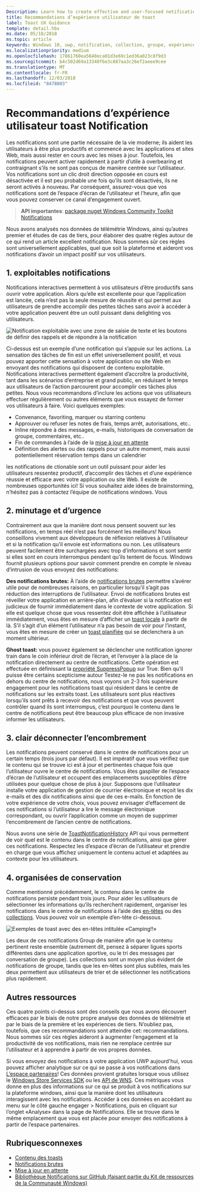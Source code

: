 ```yaml
---
Description: Learn how to create effective and user-focused notifications that make your users productive and happy.
title: Recommandations d’expérience utilisateur de toast
label: Toast UX Guidance
template: detail.hbs
ms.date: 05/18/2018
ms.topic: article
keywords: Windows 10, uwp, notification, collection, groupe, expérience utilisateur, expérience utilisateur des instructions, recommandations, action, toast, centre de notifications, noninterruptive, notifications efficaces, les notifications non intrusives, exploitables, gérer, organiser
ms.localizationpriority: medium
ms.openlocfilehash: 17861760ea5640eca01d3e69c1ed36a023c8f9d3
ms.sourcegitcommit: b4c502d69a13340f6e3c887aa3c26ef2aeee9cee
ms.translationtype: MT
ms.contentlocale: fr-FR
ms.lasthandoff: 12/03/2018
ms.locfileid: "8478803"
---
```

# <a name="toast-notification-ux-guidance"></a>Recommandations d’expérience utilisateur toast Notification
Les notifications sont une partie nécessaire de la vie moderne; ils aident les utilisateurs à être plus productifs et commencé avec les applications et sites Web, mais aussi rester en cours avec les mises à jour. Toutefois, les notifications peuvent activer rapidement à partir d’utile à overbearing et contraignant s’ils ne sont pas conçus de manière centrée sur l’utilisateur. Vos notifications sont un clic droit direction opposée en cours est désactivée et il est peu probable une fois qu’ils sont désactivés, ils ne seront activés à nouveau.  Par conséquent, assurez-vous que vos notifications sont de l’espace d’écran de l’utilisateur et l’heure, afin que vous pouvez conserver ce canal d’engagement ouvert.

> **API importantes**: [package nuget Windows Community Toolkit Notifications](https://www.nuget.org/packages/Microsoft.Toolkit.Uwp.Notifications/)

Nous avons analysés nos données de télémétrie Windows, ainsi qu’autres premier et études de cas de tiers, pour élaborer des quatre règles autour de ce qui rend un article excellent notification.  Nous sommes sûr ces règles sont universellement applicables, quel que soit la plateforme et aideront vos notifications d’avoir un impact positif sur vos utilisateurs.

## <a name="1-actionable-notifications"></a>1. exploitables notifications
Notifications interactives permettent à vos utilisateurs d’être productifs sans ouvrir votre application.  Alors qu’elle est excellente pour que l’application est lancée, cela n’est pas la seule mesure de réussite et qui permet aux utilisateurs de prendre accomplir des petites tâches sans avoir à accéder à votre application peuvent être un outil puissant dans delighting vos utilisateurs.

![Notification exploitable avec une zone de saisie de texte et les boutons de définir des rappels et de répondre à la notification](images/actionable-notification-example01.png)

Ci-dessus est un exemple d’une notification qui s’appuie sur les actions. La sensation des tâches de fin est un effet universellement positif, et vous pouvez apporter cette sensation à votre application ou site Web en envoyant des notifications qui disposent de contenu exploitable. Notifications interactives permettent également d’accroître la productivité, tant dans les scénarios d’entreprise et grand public, en réduisant le temps aux utilisateurs de l’action parcourent pour accomplir ces tâches plus petites. Nous vous recommandons d’inclure les actions que vos utilisateurs effectuer régulièrement ou autres éléments que vous essayez de former vos utilisateurs à faire.  Voici quelques exemples:
* Convenance, favoriting, marquer ou starring contenu
* Approuver ou refuser les notes de frais, temps arrêt, autorisations, etc..
* Inline répondre à des messages, e-mails, historiques de conversation de groupe, commentaires, etc..
* Fin de commandes à l’aide de la [mise à jour en attente](toast-pending-update.md)
* Définition des alertes ou des rappels pour un autre moment, mais aussi potentiellement réservation temps dans un calendrier

les notifications de ctionable sont un outil puissant pour aider les utilisateurs ressentez productif, d’accomplir des tâches et d’une expérience réussie et efficace avec votre application ou site Web.  Il existe de nombreuses opportunités ici! Si vous souhaitez aide idées de brainstorming, n’hésitez pas à contactez l’équipe de notifications windows.  Vous 

## <a name="2-timing-and-urgency"></a>2. minutage et d’urgence
Contrairement aux que la manière dont nous pensent souvent sur les notifications, en temps réel n’est pas forcément les meilleurs! Nous conseillons vivement aux développeurs de réflexion relatives à l’utilisateur et si la notification qu’il envoie est informations ou non. Les utilisateurs peuvent facilement être surchargées avec trop d’informations et sont sentir si elles sont en cours interrompus pendant qu’ils tentent de focus. Windows fournit plusieurs options pour savoir comment prendre en compte le niveau d’intrusion de vous envoyez des notifications:

**Des notifications brutes:** À l’aide de [notifications brutes](raw-notification-overview.md) permettre s’avérer utile pour de nombreuses raisons, en particulier lorsqu’il s’agit pas réduction des interruptions de l’utilisateur.  Envoi de notifications brutes est réveiller votre application en arrière-plan, afin d’évaluer si la notification est judicieux de fournir immédiatement dans le contexte de votre application. Si elle est quelque chose que vous ressentez doit être affichée à l’utilisateur immédiatement, vous êtes en mesure d’afficher un [toast locale](send-local-toast.md) à partir de là.  S’il s’agit d’un élément l’utilisateur n’a pas besoin de voir pour l’instant, vous êtes en mesure de créer un [toast planifiée](https://blogs.msdn.microsoft.com/tiles_and_toasts/2016/09/30/quickstart-sending-an-alarm-in-windows-10/) qui se déclenchera à un moment ultérieur.

**Ghost toast:** vous pouvez également se déclencher une notification ignorer train dans le coin inférieur droit de l’écran, et l’envoyer à la place de la notification directement au centre de notifications. Cette opération est effectuée en définissant la [propriété SuppressPopup](https://docs.microsoft.com/en-us/uwp/api/windows.ui.notifications.toastnotification.suppresspopup) sur True. Bien qu’il puisse être certains scepticisme autour Testez-le ne pas les notifications en dehors du centre de notifications, nous voyons un 2-3 fois supérieure engagement pour les notifications toast qui résident dans le centre de notifications sur les extraits toast.  Les utilisateurs sont plus réactives lorsqu’ils sont prêts à recevoir des notifications et que vous peuvent contrôler quand ils sont interrompus, c’est pourquoi le contenu dans le centre de notifications peut être beaucoup plus efficace de non invasive informer les utilisateurs.

## <a name="3-clear-out-the-clutter"></a>3. clair déconnecter l’encombrement
Les notifications peuvent conservé dans le centre de notifications pour un certain temps (trois jours par défaut).  Il est impératif que vous vérifiez que le contenu qui se trouve ici est à jour et pertinentes chaque fois que l’utilisateur ouvre le centre de notifications. Vous êtes gaspiller de l’espace d’écran de l’utilisateur et occupent des emplacements susceptibles d’être utilisées pour quelque chose de plus à jour.  Supposons que l’utilisateur installe votre application de gestion de courrier électronique et reçoit les dix e-mails et des dix notifications ainsi que de ces e-mails.  En fonction de votre expérience de votre choix, vous pouvez envisager d’effacement de ces notifications si l’utilisateur a lire le message électronique correspondant, ou ouvrir l’application comme un moyen de supprimer l’encombrement de l’ancien centre de notifications.

Nous avons une série de [ToastNotificationHistory](https://docs.microsoft.com/en-us/uwp/api/windows.ui.notifications.toastnotificationhistory) API qui vous permettent de voir quel est le contenu dans le centre de notifications, ainsi que gérer ces notifications. Respectez les d’espace d’écran de l’utilisateur et prendre en charge que vous affichez uniquement le contenu actuel et adaptées au contexte pour les utilisateurs.

## <a name="4-keeping-organized"></a>4. organisées de conservation
Comme mentionné précédemment, le contenu dans le centre de notifications persiste pendant trois jours.  Pour aider les utilisateurs de sélectionner les informations qu’ils recherchent rapidement, organiser les notifications dans le centre de notifications à l’aide des [en-têtes](https://docs.microsoft.com/en-us/windows/uwp/design/shell/tiles-and-notifications/toast-headers) ou des [collections](https://docs.microsoft.com/en-us/uwp/api/windows.ui.notifications.toastcollection). Vous pouvez voir un exemple d’en-tête ci-dessous.

![Exemples de toast avec des en-têtes intitulée «Camping!!»](images/toast-headers-action-center.png)

Les deux de ces notifications Group de manière afin que le contenu pertinent reste ensemble (autrement dit, pensez à séparer ligues sports différentes dans une application sportive, ou le tri des messages par conversation de groupe). Les collections sont un moyen plus évident de notifications de groupe, tandis que les en-têtes sont plus subtiles, mais les deux permettent aux utilisateurs de trier et de sélectionner les notifications plus rapidement. 

## <a name="other-resources"></a>Autres ressources
Ces quatre points ci-dessus sont des conseils que nous avons découvert efficaces par le biais de notre propre analyse des données de télémétrie et par le biais de la première et les expériences de tiers. N’oubliez pas, toutefois, que ces recommandations sont atteindre cet: recommandations.  Nous sommes sûr ces règles aideront à augmenter l’engagement et la productivité de vos notifications, mais rien ne remplace centrée sur l’utilisateur et à apprendre à partir de vos propres données.  

Si vous envoyez des notifications à votre application UWP aujourd'hui, vous pouvez afficher analytique sur ce qui se passe à vos notifications dans [L’espace partenaires](https://partner.microsoft.com/dashboard)! Ces données provient gratuites lorsque vous utilisez le [Windows Store Services SDK](https://marketplace.visualstudio.com/items?itemName=AdMediator.MicrosoftStoreServicesSDK) ou les [API de WNS](https://docs.microsoft.com/en-us/windows/uwp/design/shell/tiles-and-notifications/windows-push-notification-services--wns--overview). Ces métriques vous donne en plus des informations sur ce qui se produit à vos notifications sur la plateforme windows, ainsi que la manière dont les utilisateurs interagissent avec les notifications. Accéder à ces données en accédant au menu sur le côté gauche engager > Notifications, puis en cliquant sur l’onglet «Analyse» dans la page de Notifications.  Elle se trouve dans le même emplacement que vous est placée pour envoyer des notifications à partir de l’espace partenaires.

## <a name="related-topics"></a>Rubriquesconnexes

* [Contenu des toasts](adaptive-interactive-toasts.md)
* [Notifications brutes](raw-notification-overview.md)
* [Mise à jour en attente](toast-pending-update.md)
* [Bibliothèque Notifications sur GitHub (faisant partie du Kit de ressources de la Communauté Windows)](https://github.com/Microsoft/UWPCommunityToolkit/tree/master/Microsoft.Toolkit.Uwp.Notifications)
